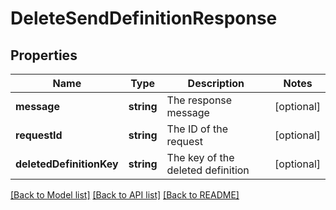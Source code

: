 # DeleteSendDefinitionResponse

## Properties
Name | Type | Description | Notes
------------ | ------------- | ------------- | -------------
**message** | **string** | The response message | [optional] 
**requestId** | **string** | The ID of the request | [optional] 
**deletedDefinitionKey** | **string** | The key of the deleted definition | [optional] 

[[Back to Model list]](../README.md#documentation-for-models) [[Back to API list]](../README.md#documentation-for-api-endpoints) [[Back to README]](../README.md)


